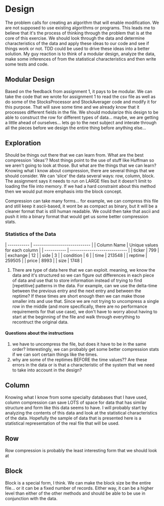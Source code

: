 
# Design #

The problem calls for creating an algorithm that will enable modification.   We are not supposed to use existing algorithms or programs.   This leads me to believe that it's the process of thinking through the problem that is at the core of this exercise.   We should look through the data and determine characteristics of the data and apply these ideas to our code and see if things work or not.   TDD could be used to drive these ideas into a better solution.  My guy reaction is to think of a modular design, analyze the data, make some inferences of from the statistical characteristics and then write some tests and code.


## Modular Design ##

Based on the feedback from assignment 1, it pays to be modular.   We can take the code that we wrote for assignment 1 to read the csv file as well as do some of the StocksProcessor and StockAverager code and modify it for this purpose.   That will save some time and we already know that it processes different fields in the file.   We should modularize this design to be able to construct the row for different types of data... maybe, we are getting a little ahead of ourselves... lets go to the next subject and interate through all the pieces before we design the entire thing before anything else...

## Exploration ##

Should be things out there that we can learn from.  What are the best compression 'ideas'?   Most things point to the use of stuff like Huffman so we aren't going to look at those.  But what are the things that we can learn?   Knowing what I know about compression, there are several things that we should consider.   We can 'slice' the data several ways:  row, column, block.   The assignment says it needs to run on LARGE files but it doesn't limit to loading the file into memory.  If we had a hard constraint about this method then we would put more emphasis into the block concept.   

Compression can take many forms... for example, we can compress this file and still keep it ascii-based, it wont be as compact as binary, but it will be a cleaner format that is still human readable.   We could then take that ascii and push it into a binary format that would get us some better compression stats.



### Statistics of the Data ##

| ----------- | ----------------------------- |
| Column Name | Unique values for each column | 
| ----------- | ----------------------------- |
| ticker      | 799 |
| exchange    | 12 |
| side        | 3 |
| condition   | 6 |
| time        | 213548 |
| reptime     | 259505 |
| price       | 8993 |
| size        | 1748 |


 1. There are type of data here that we can exploit.   meaning, we know the data and it's structured so we can figure out differences in each piece of data and use that to store information instead of trying to find [repetitive] patterns in the data.   For example, can we use the delta-time between the previous entry and the next entry and between the reptime?   If these times are short enough then we can make those smaller ints and use that.   Since we are not trying to uncompress a single row in the middle (and more specifically, there are no performance requirements for that use case), we don't have to worry about having to start at the beginning of the file and walk through everything to recontruct the original data.

#### Questions about the instructions ####

 1. we have to uncompress the file, but does it have to be in the same order?   Interestingly, we can probably get some better compression stats if we can sort certain things like the times.
 1. why are some of the reptimes BEFORE the time values??   Are these errors in the data or is that a characteristic of the system that we need to take into account in the design?


## Column ##

Knowing what I know from some specialty databases that I have used, column compression can save LOTS of space for data that has similar structure and form like this data seems to have.  I will probably start by analyzing the contents of this data and look at the statistical characteristics of the data.   Hopefully the sample of data that is presented here is a statistical representation of the real file that will be used.



## Row ##

Row compression is probably the least interesting form that we should look at


## Block ##

Block is a special form, I think.   We can make the block size be the entire file... or it can be a fixed number of records.   Either way, it can be a higher level than either of the other methods and should be able to be use in conjunction with the data.


